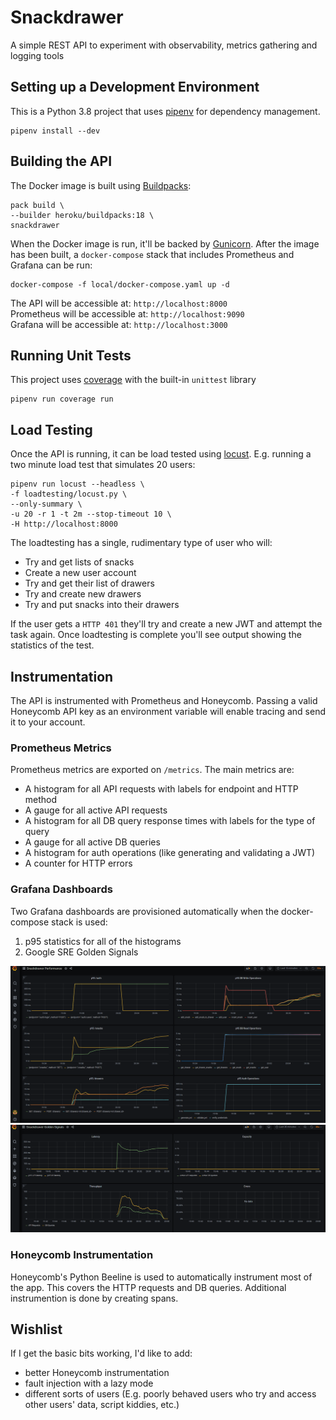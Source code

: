 # Snackdrawer

A simple REST API to experiment with observability, metrics gathering and logging tools

## Setting up a Development Environment

This is a Python 3.8 project that uses [pipenv](https://pypi.org/project/pipenv/) for dependency management.

```
pipenv install --dev
```

## Building the API

The Docker image is built using [Buildpacks](https://buildpacks.io/):

```
pack build \
--builder heroku/buildpacks:18 \
snackdrawer
```

When the Docker image is run, it'll be backed by [Gunicorn](https://gunicorn.org/). After the image has been built, a `docker-compose` stack that includes Prometheus and Grafana can be run:

```
docker-compose -f local/docker-compose.yaml up -d
```

The API will be accessible at: `http://localhost:8000`  
Prometheus will be accessible at: `http://localhost:9090`  
Grafana will be accessible at: `http://localhost:3000`

## Running Unit Tests

This project uses [coverage](https://pypi.org/project/coverage/) with the built-in `unittest` library

```
pipenv run coverage run
```

## Load Testing

Once the API is running, it can be load tested using [locust](https://locust.io/). E.g. running a two minute load test that simulates 20 users:

```
pipenv run locust --headless \
-f loadtesting/locust.py \
--only-summary \
-u 20 -r 1 -t 2m --stop-timeout 10 \
-H http://localhost:8000
```

The loadtesting has a single, rudimentary type of user who will:
* Try and get lists of snacks  
* Create a new user account  
* Try and get their list of drawers  
* Try and create new drawers  
* Try and put snacks into their drawers  

If the user gets a `HTTP 401` they'll try and create a new JWT and attempt the task again. Once loadtesting is complete you'll see output showing the statistics of the test.

## Instrumentation

The API is instrumented with Prometheus and Honeycomb. Passing a valid Honeycomb API key as an environment variable will enable tracing and send it to your account.

### Prometheus Metrics

Prometheus metrics are exported on `/metrics`.  The main metrics are:  
* A histogram for all API requests with labels for endpoint and HTTP method  
* A gauge for all active API requests  
* A histogram for all DB query response times with labels for the type of query  
* A gauge for all active DB queries
* A histogram for auth operations (like generating and validating a JWT)  
* A counter for HTTP errors  

### Grafana Dashboards

Two Grafana dashboards are provisioned automatically when the docker-compose stack is used:  
1. p95 statistics for all of the histograms  
2. Google SRE Golden Signals  

![p95 Dashboard](./doc/img/performance_dashboard.png)
![Google SRE Golden Signals Dashboard](./doc/img/golden_signals_dashboard.png)

### Honeycomb Instrumentation  

Honeycomb's Python Beeline is used to automatically instrument most of the app. This covers the HTTP requests and DB queries. Additional instrumention is done by creating spans.  

## Wishlist

If I get the basic bits working, I'd like to add:
* better Honeycomb instrumentation  
* fault injection with a lazy mode
* different sorts of users (E.g. poorly behaved users who try and access other users' data, script kiddies, etc.)  